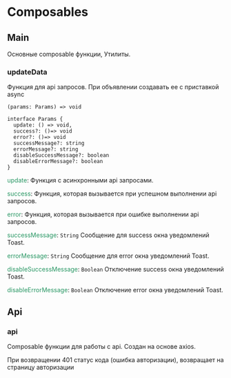 <style lang="scss">
@tailwind utilities;

.tw-text-primary {
  color: var(--vp-c-accent, #299764);
}
.tw-bg-primary {
  color: var(--vp-c-accent, #299764);
}
.tag {
  padding: 5px 10px;
  border: 1px solid #19B58F;
}
</style>

# Composables

## Main

Основные composable функции, Утилиты.

### updateData

Функция для api запросов. При объявлении создавать ее с приставкой async

``(params: Params) => void``

```
interface Params {
  update: () => void,
  success?: ()=> void
  error?: ()=> void
  successMessage?: string
  errorMessage?: string
  disableSuccessMessage?: boolean
  disableErrorMessage?: boolean
}
```

<span class="tw-text-primary">update</span>:
Функция с асинхронными api запросами.

<span class="tw-text-primary">success</span>:
Функция, которая вызывается при успешном выполнении api запросов.

<span class="tw-text-primary">error</span>:
Функция, которая вызывается при ошибке выполнении api запросов.

<span class="tw-text-primary">successMessage</span>:
``String`` Сообщение для success окна уведомлений Toast.

<span class="tw-text-primary">errorMessage</span>:
``String`` Сообщение для error окна уведомлений Toast.

<span class="tw-text-primary">disableSuccessMessage</span>:
``Boolean`` Отключение success окна уведомлений Toast.

<span class="tw-text-primary">disableErrorMessage</span>:
``Boolean`` Отключение error окна уведомлений Toast.

## Api

### api

Сomposable функции для работы с api. Создан на основе axios.

При возвращении 401 статус кода (ошибка авторизации), возвращает на страницу авторизации

